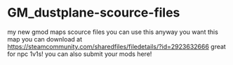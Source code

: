 # GM_dustplane-scource-files
my new gmod maps scource files
you can use this anyway you want
this map you can download at
https://steamcommunity.com/sharedfiles/filedetails/?id=2923632666
great for npc 1v1s!
you can also submit your mods here!
 
